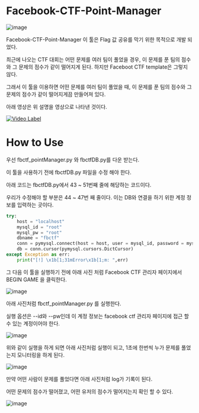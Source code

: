 # Facebook-CTF-Point-Manager

![image](https://user-images.githubusercontent.com/38517436/61676123-c581c980-ad35-11e9-80f0-09e1d2ab14c8.png)

Facebook-CTF-Point-Manager 이 툴은 Flag 값 공유를 막기 위한 목적으로 개발 되었다.

최근에 나오는 CTF 대회는 어떤 문제를 여러 팀이 풀었을 경우, 이 문제를 푼 팀의 점수와 그 문제의 점수가 같이 떨어지게 된다. 하지만 Faceboot CTF template은 그렇지 않다.

그래서 이 툴을 이용하면 어떤 문제를 여러 팀이 풀었을 때, 이 문제를 푼 팀의 점수와 그 문제의 점수가 같이 떨어지게끔 만들어져 있다.

아래 영상은 위 설명을 영상으로 나타낸 것이다.


[![Video Label](https://img.youtube.com/vi/NDHIUlJtXBM/0.jpg)](https://youtu.be/NDHIUlJtXBM)



# How to Use

우선 fbctf_pointManager.py 와 fbctfDB.py를 다운 받는다.

이 툴을 사용하기 전에 fbctfDB.py 파일을 수정 해야 한다.

아래 코드는 fbctfDB.py에서 43 ~ 51번째 줄에 해당하는 코드이다.

우리가 수정해야 할 부분은 44 ~ 47번 째 줄이다. 이는 DB와 연결을 하기 위한 계정 정보를 입력하는 곳이다.
```python
try:
	host = "localhost"
	mysql_id = "root"
	mysql_pw = "root"
	dbname = "fbctf"
	conn = pymysql.connect(host = host, user = mysql_id, password = mysql_pw, db = dbname, charset = "utf8")
	db = conn.cursor(pymysql.cursors.DictCursor)
except Exception as err:
	print("[!] \x1b[1;31mError\x1b[1;m: ",err)
```


그 다음 이 툴을 실행하기 전에 아래 사진 처럼 Facebook CTF 관리자 페이지에서 BEGIN GAME 을 클릭한다.

![image](https://user-images.githubusercontent.com/38517436/61676458-f9a9ba00-ad36-11e9-8058-0e026a241490.png)





아래 사진처럼 fbctf_pointManager.py 를 실행한다.

실행 옵션은 --id와 --pw인데 이 계정 정보는 facebook ctf 관리자 페이지에 접근 할 수 있는 계정이어야 한다.

![image](https://user-images.githubusercontent.com/38517436/61676538-51e0bc00-ad37-11e9-9e6f-da4ae803a9f3.png)





위와 같이 실행을 하게 되면 아래 사진처럼 실행이 되고, 1초에 한번씩 누가 문제를 풀었는지 모니터링을 하게 된다.

![image](https://user-images.githubusercontent.com/38517436/61676598-8f454980-ad37-11e9-97f2-4b6cc83a72f4.png)




만약 어떤 사람이 문제를 풀었다면 아래 사진처럼 log가 기록이 된다.

어떤 문제의 점수가 떨어졌고, 어떤 유저의 점수가 떨어지는지 확인 할 수 있다.

![image](https://user-images.githubusercontent.com/38517436/61676630-af750880-ad37-11e9-8479-d3592be7b4e2.png)
